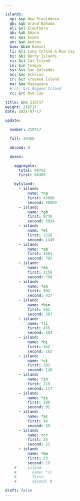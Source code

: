 ```yaml
---

islands:
  np: &np New Providence
  gb: &gb Grand Bahama
  el: &el Eleuthera
  ab: &ab Abaco
  ex: &ex Exuma
  an: &an Andros
  bim: &bim Bimini
  li: &li Long Island & Rum Cay
  bi: &bi Berry Islands
  ci: &ci Cat Island
  in: &in Inagua
  ss: &ss San Salvador
  ac: &ac Acklins
  cr: &cr Crooked Island
  ma: &ma Mayaguana
  # ri: &ri Ragged Island
  rc: &rc Rum Cay

title: &no 210717
weight: 210717
date: 2021-07-17

update:

  number: 210717

  full: 39366

  abroad: 0

  doses:

    aggregate:
      total: 99755
      first: 60389

    byIsland:
      - island:
          name: *np
          first: 43660
          second: 28809
      - island:
          name: *gb
          first: 8738
          second: 5924
      - island:
          name: *el
          first: 2226
          second: 1349
      - island:
          name: *ab
          first: 1561
          second: 792
      - island:
          name: *ex
          first: 1159
          second: 798
      - island:
          name: *an
          first: 892
          second: 427
      - island:
          name: *bim
          first: 561
          second: 387
      - island:
          name: *li
          first: 455
          second: 303
      - island:
          name: *bi
          first: 342
          second: 162
      - island:
          name: *ci
          first: 301
          second: 145
      - island:
          name: *in
          first: 215
          second: 117
      - island:
          name: *ss
          first: 186
          second: 92
      - island:
          name: *ac
          first: 46
          second: 25
      - island:
          name: *cr
          first: 24
          second: 21
      - island:
          name: *ma
          first: 23
          second: 15
    #   - island:
    #       name: *rc
    #       first: 
    #       second: 0

draft: false
---
```


